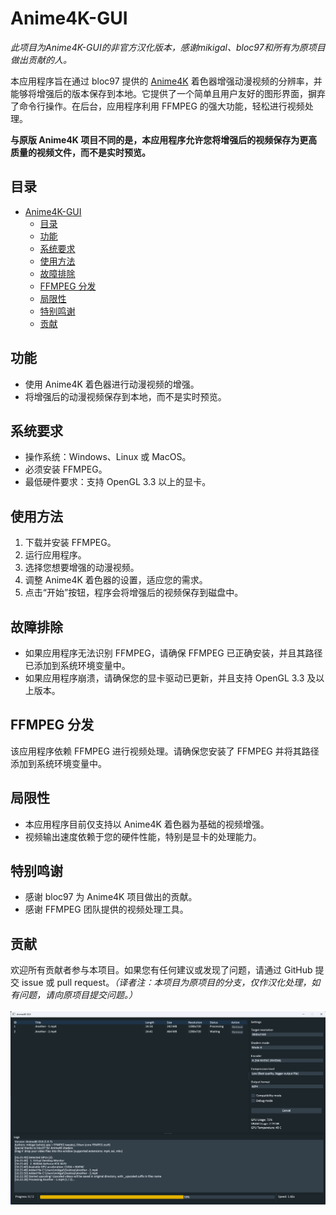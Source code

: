 
# Anime4K-GUI

*此项目为Anime4K-GUI的非官方汉化版本，感谢mikigal、bloc97和所有为原项目做出贡献的人。*

本应用程序旨在通过 bloc97 提供的 [Anime4K](https://github.com/bloc97/Anime4K) 着色器增强动漫视频的分辨率，并能够将增强后的版本保存到本地。它提供了一个简单且用户友好的图形界面，摒弃了命令行操作。在后台，应用程序利用 FFMPEG 的强大功能，轻松进行视频处理。<br>

**与原版 Anime4K 项目不同的是，本应用程序允许您将增强后的视频保存为更高质量的视频文件，而不是实时预览。**

## 目录

- [Anime4K-GUI](#anime4k-gui)
  - [目录](#目录)
  - [功能](#功能)
  - [系统要求](#系统要求)
  - [使用方法](#使用方法)
  - [故障排除](#故障排除)
  - [FFMPEG 分发](#ffmpeg-分发)
  - [局限性](#局限性)
  - [特别鸣谢](#特别鸣谢)
  - [贡献](#贡献)

## 功能

- 使用 Anime4K 着色器进行动漫视频的增强。
- 将增强后的动漫视频保存到本地，而不是实时预览。

## 系统要求

- 操作系统：Windows、Linux 或 MacOS。
- 必须安装 FFMPEG。
- 最低硬件要求：支持 OpenGL 3.3 以上的显卡。

## 使用方法

1. 下载并安装 FFMPEG。
2. 运行应用程序。
3. 选择您想要增强的动漫视频。
4. 调整 Anime4K 着色器的设置，适应您的需求。
5. 点击“开始”按钮，程序会将增强后的视频保存到磁盘中。

## 故障排除

- 如果应用程序无法识别 FFMPEG，请确保 FFMPEG 已正确安装，并且其路径已添加到系统环境变量中。
- 如果应用程序崩溃，请确保您的显卡驱动已更新，并且支持 OpenGL 3.3 及以上版本。

## FFMPEG 分发

该应用程序依赖 FFMPEG 进行视频处理。请确保您安装了 FFMPEG 并将其路径添加到系统环境变量中。

## 局限性

- 本应用程序目前仅支持以 Anime4K 着色器为基础的视频增强。
- 视频输出速度依赖于您的硬件性能，特别是显卡的处理能力。

## 特别鸣谢

- 感谢 bloc97 为 Anime4K 项目做出的贡献。
- 感谢 FFMPEG 团队提供的视频处理工具。

## 贡献

欢迎所有贡献者参与本项目。如果您有任何建议或发现了问题，请通过 GitHub 提交 issue 或 pull request。*（译者注：本项目为原项目的分支，仅作汉化处理，如有问题，请向原项目提交问题。）*
<br>
<br>
![Screenshot](/resources/screenshot.png?raw=png)
